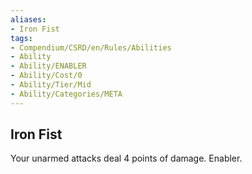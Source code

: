 ```yaml
---
aliases:
- Iron Fist
tags:
- Compendium/CSRD/en/Rules/Abilities
- Ability
- Ability/ENABLER
- Ability/Cost/0
- Ability/Tier/Mid
- Ability/Categories/META
---
```


  
## Iron Fist  
Your unarmed attacks deal 4 points of damage. Enabler. 